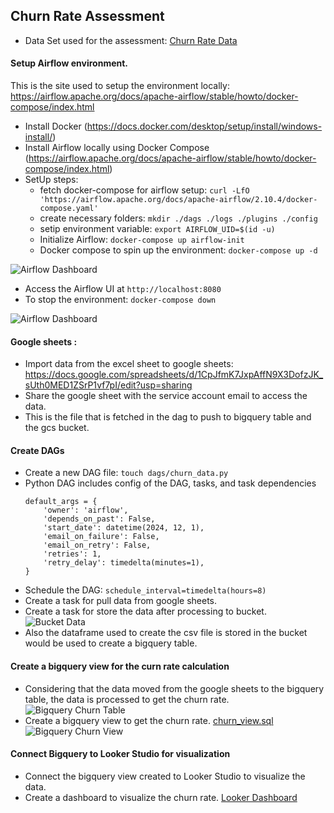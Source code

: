 ## Churn Rate Assessment 

- Data Set used for the assessment: [Churn Rate Data](data\round2_technical_interview_raw_data.csv)
#### Setup Airflow environment. 

This is the site used to setup the environment locally: https://airflow.apache.org/docs/apache-airflow/stable/howto/docker-compose/index.html

-  Install Docker (https://docs.docker.com/desktop/setup/install/windows-install/)
-  Install Airflow locally using Docker Compose (https://airflow.apache.org/docs/apache-airflow/stable/howto/docker-compose/index.html)
-  SetUp steps:
    - fetch docker-compose for airflow setup: `curl -LfO 'https://airflow.apache.org/docs/apache-airflow/2.10.4/docker-compose.yaml'`
    - create necessary folders: `mkdir ./dags ./logs ./plugins ./config`
    - setip environment variable: `export AIRFLOW_UID=$(id -u)`
    - Initialize Airflow: `docker-compose up airflow-init`
    - Docker compose to spin up the environment: `docker-compose up -d`

![Airflow Dashboard](https://github.com/seepala98/Churn_Data_Enginering_Assessment/blob/master/img/Docker_Containers.png)

-  Access the Airflow UI at `http://localhost:8080`
-  To stop the environment: `docker-compose down`

![Airflow Dashboard](https://github.com/seepala98/Churn_Data_Enginering_Assessment/blob/master/img/Airflow_dashboard_run.png)

#### Google sheets : 

-  Import data from the excel sheet to google sheets: https://docs.google.com/spreadsheets/d/1CpJfmK7JxpAffN9X3DofzJK_sUth0MED1ZSrP1vf7pI/edit?usp=sharing  
-  Share the google sheet with the service account email to access the data.
-  This is the file that is fetched in the dag to push to bigquery table and the gcs bucket.

#### Create DAGs

-  Create a new DAG file: `touch dags/churn_data.py`
-  Python DAG includes config of the DAG, tasks, and task dependencies
    ```
    default_args = {
        'owner': 'airflow',
        'depends_on_past': False,
        'start_date': datetime(2024, 12, 1),
        'email_on_failure': False,
        'email_on_retry': False,
        'retries': 1,
        'retry_delay': timedelta(minutes=1),
    }
    ```
-  Schedule the DAG: `schedule_interval=timedelta(hours=8)`
-  Create a task for pull data from google sheets.
-  Create a task for store the data after processing to bucket.
![Bucket Data](https://github.com/seepala98/Churn_Data_Enginering_Assessment/blob/master/img/gsc_bucket.png)
-  Also the dataframe used to create the csv file is stored in the bucket would be used to create a bigquery table.


#### Create a bigquery view for the curn rate calculation

-  Considering that the data moved from the google sheets to the bigquery table, the data is processed to get the churn rate.
![Bigquery Churn Table](https://github.com/seepala98/Churn_Data_Enginering_Assessment/blob/master/img/Bigquery_churn_table.png)
-  Create a bigquery view to get the churn rate. [churn_view.sql](churn_view.sql)
![Bigquery Churn View](https://github.com/seepala98/Churn_Data_Enginering_Assessment/blob/master/img/Bigquery_looker_view.png)



#### Connect Bigquery to Looker Studio for visualization 

-  Connect the bigquery view created to Looker Studio to visualize the data. 
-  Create a dashboard to visualize the churn rate.
[Looker Dashboard](https://lookerstudio.google.com/reporting/d74712e0-c8fc-4b77-a753-794ca2f49121)